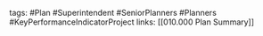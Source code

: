 tags:
	#Plan
	#Superintendent
	#SeniorPlanners
	#Planners 
	#KeyPerformanceIndicatorProject 
	links:
		[[010.000 Plan Summary]]